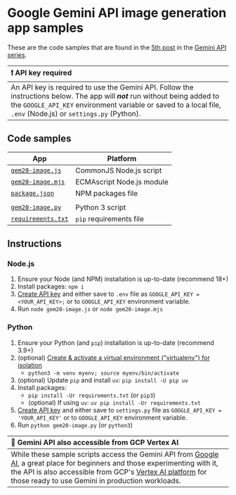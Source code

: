 # Google Gemini API image generation app samples

These are the code samples that are found in the [5th post](https://dev.to/wescpy/generating-images-with-gemini-20-flash-from-google-448e) in the [Gemini API series](https://dev.to/wescpy/series/27183).

| :exclamation: API key required |
|:---------------------------|
| An API key is required to use the Gemini API. Follow the instructions below. The app will ***not*** run without being added to the `GOOGLE_API_KEY` environment variable or saved to a local file, `.env` (Node.js) or `settings.py` (Python). |


## Code samples
App | Platform
--- | ---
[`gem20-image.js`](/gemini/images/gem20-image.js) | CommonJS Node.js script
[`gem20-image.mjs`](/gemini/images/gem20-image.mjs) | ECMAscript Node.js module
[`package.json`](/gemini/images/package.json) | NPM packages file
 | |
[`gem20-image.py`](/gemini/images/gem20-image.py) | Python 3 script
[`requirements.txt`](/gemini/images/requirements.txt) | `pip` requirements file


## Instructions

### Node.js

1. Ensure your Node (and NPM) installation is up-to-date (recommend 18+)
1. Install packages: `npm i`
1. [Create API key](https://makersuite.google.com/app/apikey) and either save to `.env` file as `GOOGLE_API_KEY = <YOUR_API_KEY>;` or to `GOOGLE_API_KEY` environment variable.
1. Run `node gem20-image.js` or `node gem20-image.mjs`

### Python

1. Ensure your Python (and `pip`) installation is up-to-date (recommend 3.9+)
1. (optional) [Create & activate a virtual environment ("virtualenv") for isolation](https://packaging.python.org/en/latest/guides/installing-using-pip-and-virtual-environments/#create-and-use-virtual-environments)
    - `python3 -m venv myenv; source myenv/bin/activate`
1. (optional) Update `pip` and install `uv`: `pip install -U pip uv`
1. Install packages:
    - `pip install -Ur requirements.txt` (or `pip3`)
    - (optional) If using `uv`: `uv pip install -Ur requirements.txt`
1. [Create API key](https://makersuite.google.com/app/apikey) and either save to `settings.py` file as `GOOGLE_API_KEY = 'YOUR_API_KEY'` or to `GOOGLE_API_KEY` environment variable.
1. Run `python gem20-image.py` (or `python3`)

| :memo: Gemini API also accessible from GCP Vertex AI |
|:---------------------------|
| While these sample scripts access the Gemini API from [Google AI](https://ai.google.dev), a great place for beginners and those experimenting with it, the API is also accessible from GCP's [Vertex AI platform](https://cloud.google.com/vertex-ai) for those ready to use Gemini in production workloads.
